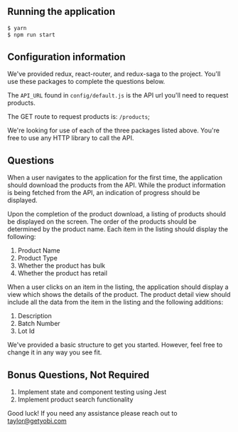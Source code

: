## Running the application

```bash
$ yarn
$ npm run start
```

## Configuration information

We've provided redux, react-router, and redux-saga to the project. You'll use these packages to complete the questions below.

The `API_URL` found in `config/default.js` is the API url you'll need to request products.

The GET route to request products is: `/products`;

We're looking for use of each of the three packages listed above. You're free to use any HTTP library to call the API.

## Questions

When a user navigates to the application for the first time, the application should download the products from the API. While the product information is being fetched from the API, an indication of progress should be displayed.

Upon the completion of the product download, a listing of products should be displayed on the screen. The order of the products should be determined by the product name. Each item in the listing should display the following:

1. Product Name
2. Product Type
3. Whether the product has bulk
4. Whether the product has retail

When a user clicks on an item in the listing, the application should display a view which shows the details of the product. The product detail view should include all the data from the item in the listing and the following additions:

1. Description
2. Batch Number
3. Lot Id

We've provided a basic structure to get you started. However, feel free to change it in any way you see fit.

## Bonus Questions, Not Required

1. Implement state and component testing using Jest
2. Implement product search functionality

Good luck! If you need any assistance please reach out to taylor@getyobi.com
